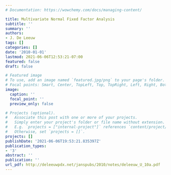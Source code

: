 ```yaml
---
# Documentation: https://wowchemy.com/docs/managing-content/

title: Multivariate Normal Fixed Factor Analysis
subtitle: ''
summary: ''
authors:
- J. De Leeuw
tags: []
categories: []
date: '2010-01-01'
lastmod: 2021-06-06T12:53:21-07:00
featured: false
draft: false

# Featured image
# To use, add an image named `featured.jpg/png` to your page's folder.
# Focal points: Smart, Center, TopLeft, Top, TopRight, Left, Right, BottomLeft, Bottom, BottomRight.
image:
  caption: ''
  focal_point: ''
  preview_only: false

# Projects (optional).
#   Associate this post with one or more of your projects.
#   Simply enter your project's folder or file name without extension.
#   E.g. `projects = ["internal-project"]` references `content/project/deep-learning/index.md`.
#   Otherwise, set `projects = []`.
projects: []
publishDate: '2021-06-06T19:53:21.835397Z'
publication_types:
- '3'
abstract: ''
publication: ''
url_pdf: http://deleeuwpdx.net/janspubs/2010/notes/deleeuw_U_10a.pdf
---
```


